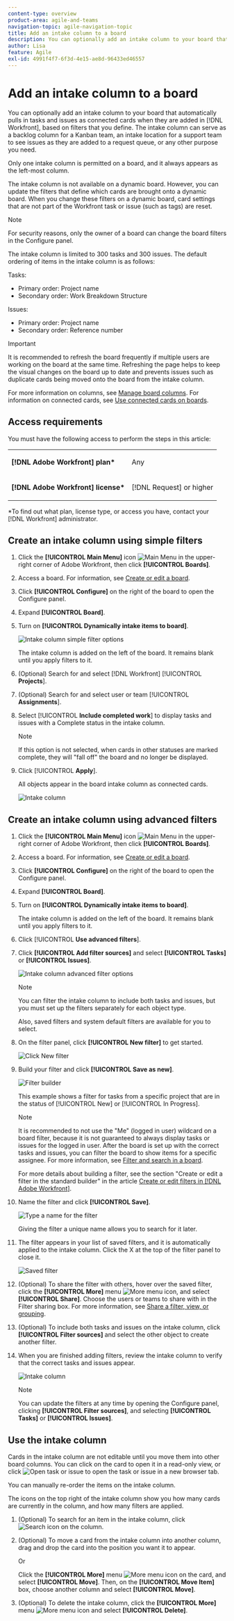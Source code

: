 ```yaml
---
content-type: overview
product-area: agile-and-teams
navigation-topic: agile-navigation-topic
title: Add an intake column to a board
description: You can optionally add an intake column to your board that automatically pulls in tasks and issues as connected cards when they are added in Workfront, based on filters that you define.
author: Lisa
feature: Agile
exl-id: 4991f4f7-6f3d-4e15-ae8d-96433ed46557
---
```

# Add an intake column to a board

You can optionally add an intake column to your board that automatically pulls in tasks and issues as connected cards when they are added in [!DNL Workfront], based on filters that you define. The intake column can serve as a backlog column for a Kanban team, an intake location for a support team to see issues as they are added to a request queue, or any other purpose you need.

Only one intake column is permitted on a board, and it always appears as the left-most column.

The intake column is not available on a dynamic board. However, you can update the filters that define which cards are brought onto a dynamic board. When you change these filters on a dynamic board, card settings that are not part of the Workfront task or issue (such as tags) are reset.

>[!NOTE]
>
>For security reasons, only the owner of a board can change the board filters in the Configure panel.

The intake column is limited to 300 tasks and 300 issues. The default ordering of items in the intake column is as follows:

Tasks:

* Primary order: Project name
* Secondary order: Work Breakdown Structure

Issues:

* Primary order: Project name
* Secondary order: Reference number

>[!IMPORTANT]
>
>It is recommended to refresh the board frequently if multiple users are working on the board at the same time. Refreshing the page helps to keep the visual changes on the board up to date and prevents issues such as duplicate cards being moved onto the board from the intake column.

For more information on columns, see [Manage board columns](/help/quicksilver/agile/get-started-with-boards/manage-board-columns.md). For information on connected cards, see [Use connected cards on boards](/help/quicksilver/agile/get-started-with-boards/connected-cards.md).

## Access requirements

You must have the following access to perform the steps in this article:

<table style="table-layout:auto"> 
 <col> 
 </col> 
 <col> 
 </col> 
 <tbody> 
  <tr> 
   <td role="rowheader"><strong>[!DNL Adobe Workfront] plan*</strong></td> 
   <td> <p>Any</p> </td> 
  </tr> 
  <tr> 
   <td role="rowheader"><strong>[!DNL Adobe Workfront] license*</strong></td> 
   <td> <p>[!DNL Request] or higher</p> </td> 
  </tr> 
 </tbody> 
</table>

&#42;To find out what plan, license type, or access you have, contact your [!DNL Workfront] administrator.

## Create an intake column using simple filters

1. Click the **[!UICONTROL Main Menu]** icon ![Main Menu](assets/main-menu-icon.png) in the upper-right corner of Adobe Workfront, then click **[!UICONTROL Boards]**.
1. Access a board. For information, see [Create or edit a board](../../agile/get-started-with-boards/create-edit-board.md).
1. Click **[!UICONTROL Configure]** on the right of the board to open the Configure panel.
1. Expand **[!UICONTROL Board]**.
1. Turn on **[!UICONTROL Dynamically intake items to board]**.

   ![Intake column simple filter options](assets/intake-column-simple-filters.png)

   The intake column is added on the left of the board. It remains blank until you apply filters to it.

1. (Optional) Search for and select [!DNL Workfront] [!UICONTROL **Projects**].
1. (Optional) Search for and select user or team [!UICONTROL **Assignments**].
1. Select [!UICONTROL **Include completed work**] to display tasks and issues with a Complete status in the intake column.

   >[!NOTE]
   >
   >If this option is not selected, when cards in other statuses are marked complete, they will "fall off" the board and no longer be displayed.

1. Click [!UICONTROL **Apply**].

   All objects appear in the board intake column as connected cards.

   ![Intake column](assets/intake-column-added3.png)

## Create an intake column using advanced filters

1. Click the **[!UICONTROL Main Menu]** icon ![Main Menu](assets/main-menu-icon.png) in the upper-right corner of Adobe Workfront, then click **[!UICONTROL Boards]**.
1. Access a board. For information, see [Create or edit a board](../../agile/get-started-with-boards/create-edit-board.md).
1. Click **[!UICONTROL Configure]** on the right of the board to open the Configure panel.
1. Expand **[!UICONTROL Board]**.
1. Turn on **[!UICONTROL Dynamically intake items to board]**.

   The intake column is added on the left of the board. It remains blank until you apply filters to it.

1. Click [!UICONTROL **Use advanced filters**].
1. Click **[!UICONTROL Add filter sources]** and select **[!UICONTROL Tasks]** or **[!UICONTROL Issues]**.

   ![Intake column advanced filter options](assets/intake-column-advanced-filters1.png)

   >[!NOTE]
   >
   >You can filter the intake column to include both tasks and issues, but you must set up the filters separately for each object type.
   >
   >Also, saved filters and system default filters are available for you to select.

1. On the filter panel, click **[!UICONTROL New filter]** to get started.

   ![Click New filter](assets/intake-filter-dialog5.png)

1. Build your filter and click **[!UICONTROL Save as new]**.

   ![Filter builder](assets/intake-filter-dialog6.png)

   This example shows a filter for tasks from a specific project that are in the status of [!UICONTROL New] or [!UICONTROL In Progress].

   >[!NOTE]
   >
   >It is recommended to not use the "Me" (logged in user) wildcard on a board filter, because it is not guaranteed to always display tasks or issues for the logged in user. After the board is set up with the correct tasks and issues, you can filter the board to show items for a specific assignee. For more information, see [Filter and search in a board](/help/quicksilver/agile/get-started-with-boards/filter-search-in-board.md).

   For more details about building a filter, see the section "Create or edit a filter in the standard builder" in the article [Create or edit filters in [!DNL Adobe Workfront]](/help/quicksilver/reports-and-dashboards/reports/reporting-elements/create-filters.md).

1. Name the filter and click **[!UICONTROL Save]**.

   ![Type a name for the filter](assets/intake-filter-dialog7.png)

   Giving the filter a unique name allows you to search for it later.

1. The filter appears in your list of saved filters, and it is automatically applied to the intake column. Click the X at the top of the filter panel to close it.

   ![Saved filter](assets/intake-filter-dialog8.png)

1. (Optional) To share the filter with others, hover over the saved filter, click the **[!UICONTROL More]** menu ![More menu icon](assets/more-icon-spectrum.png), and select **[!UICONTROL Share]**. Choose the users or teams to share with in the Filter sharing box. For more information, see [Share a filter, view, or grouping](/help/quicksilver/reports-and-dashboards/reports/reporting-elements/share-filter-view-grouping.md).
1. (Optional) To include both tasks and issues on the intake column, click **[!UICONTROL Filter sources]** and select the other object to create another filter.
1. When you are finished adding filters, review the intake column to verify that the correct tasks and issues appear.

   ![Intake column](assets/intake-column-added3.png)

   >[!NOTE]
   >
   >You can update the filters at any time by opening the Configure panel, clicking **[!UICONTROL Filter sources]**, and selecting **[!UICONTROL Tasks]** or **[!UICONTROL Issues]**.

## Use the intake column

Cards in the intake column are not editable until you move them into other board columns. You can click on the card to open it in a read-only view, or click ![Open task or issue](assets/boards-launch-icon.png) to open the task or issue in a new browser tab.

You can manually re-order the items on the intake column.

The icons on the top right of the intake column show you how many cards are currently in the column, and how many filters are applied.

1. (Optional) To search for an item in the intake column, click ![Search icon](assets/search-icon.png) on the column.
1. (Optional) To move a card from the intake column into another column, drag and drop the card into the position you want it to appear.

   Or

   Click the **[!UICONTROL More]** menu ![More menu icon](assets/more-icon-spectrum.png) on the card, and select **[!UICONTROL Move]**. Then, on the **[!UICONTROL Move Item]** box, choose another column and select **[!UICONTROL Move]**.

1. (Optional) To delete the intake column, click the **[!UICONTROL More]** menu ![More menu icon](assets/more-icon-spectrum.png) and select **[!UICONTROL Delete]**.

